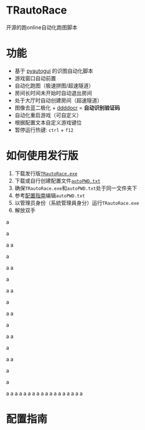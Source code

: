 # TRautoRace
开源的跑online自动化跑图脚本

# 功能
- 基于 [pyautogui](https://pypi.org/project/PyAutoGUI/0.9.53/) 的识图自动化脚本
- 游戏窗口自动前置
- 自动化跑图（极速拼图/超速隧道）
- 房间长时间未开始时自动退出房间
- 处于大厅时自动创建房间（超速隧道）
- 图像去蓝二极化 + [ddddocr](https://github.com/sml2h3/ddddocr) = **自动识别验证码**
- 自动化重启游戏（可自定义）
- 根据配置文本自定义游戏键位
- 暂停运行热键: ``ctrl`` + ``f12``

# 如何使用发行版
1. 下载发行版[``TRautoRace.exe``](https://github.com/hiroshi-ya/TRautoRace/releases)
2. 下载或自行创建配置文件[``autoPWD.txt``](https://github.com/hiroshi-ya/TRautoRace/releases)
3. 确保``TRautoRace.exe``和``autoPWD.txt``处于同一文件夹下
4. 参考[配置指南](/#配置指南)编辑``autoPWD.txt``
5. 以管理员身份（系統管理員身分）运行``TRautoRace.exe``
6. 解放双手

a

a

a
a

a

a
a

a

a
a

a

a
a

a

a
a

a

a
a

a

a

a
a
a
a
a
a
a
a
a
a
a
a
a
a
a
a
a
a
# 配置指南
